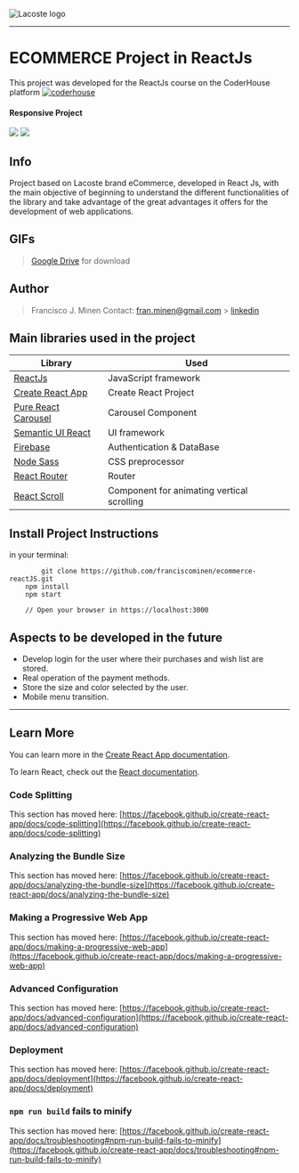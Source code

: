 
![Lacoste logo](https://www.viamoda.ad/wp-content/uploads/2020/10/Logo-Lacoste.jpg)

---
# ECOMMERCE Project in ReactJs

This project was developed for the ReactJs course on the CoderHouse platform [![coderhouse](https://emprelatam.com/wp-content/uploads/2019/10/logos-coderhouse-01.png)](https://www.coderhouse.com/)

#### Responsive Project
![](https://i.postimg.cc/tXff50M0/Frame-2.png)
![](https://i.postimg.cc/xC234Pmm/Frame-1.png)


## Info

Project based on Lacoste brand eCommerce, developed in React Js, with the main objective of beginning to understand the different functionalities of the library and take advantage of the great advantages it offers for the development of web applications.

## GIFs
> [Google Drive](https://drive.google.com/drive/folders/1fXp0bq4bp06q5merZjh5XnhkpW8-9bO8?usp=sharing) for download


## Author

> Francisco J. Minen
> Contact: fran.minen@gmail.com > [linkedin](https://www.linkedin.com/in/franciscominen/)


## Main libraries used in the project

| Library                                                          | Used                      |
| ---------------------------------------------------------------- | ------------------------- |
| [ReactJs](https://es.reactjs.org/)                               | JavaScript framework      |
| [Create React App](https://github.com/facebook/create-react-app) | Create React Project      |
| [Pure React Carousel](https://www.npmjs.com/package/pure-react-carousel)| Carousel Component |
| [Semantic UI React](https://react.semantic-ui.com/)              | UI framework              |
| [Firebase](https://firebase.google.com/?hl=es)                   | Authentication & DataBase |
| [Node Sass](https://www.npmjs.com/package/node-sass)             | CSS preprocessor          |
| [React Router](https://reactrouter.com/)                         | Router                    |
| [React Scroll](https://www.npmjs.com/package/react-scroll)                               | Component for animating vertical scrolling |


## Install Project Instructions

in your terminal:

```
        git clone https://github.com/franciscominen/ecommerce-reactJS.git
	npm install
	npm start

	// Open your browser in https://localhost:3000
```


## Aspects to be developed in the future
- Develop login for the user where their purchases and wish list are stored.
- Real operation of the payment methods.
- Store the size and color selected by the user.
- Mobile menu transition.

---
## Learn More

You can learn more in the [Create React App documentation](https://facebook.github.io/create-react-app/docs/getting-started).

To learn React, check out the [React documentation](https://reactjs.org/).

### Code Splitting

This section has moved here: [https://facebook.github.io/create-react-app/docs/code-splitting](https://facebook.github.io/create-react-app/docs/code-splitting)

### Analyzing the Bundle Size

This section has moved here: [https://facebook.github.io/create-react-app/docs/analyzing-the-bundle-size](https://facebook.github.io/create-react-app/docs/analyzing-the-bundle-size)

### Making a Progressive Web App

This section has moved here: [https://facebook.github.io/create-react-app/docs/making-a-progressive-web-app](https://facebook.github.io/create-react-app/docs/making-a-progressive-web-app)

### Advanced Configuration

This section has moved here: [https://facebook.github.io/create-react-app/docs/advanced-configuration](https://facebook.github.io/create-react-app/docs/advanced-configuration)

### Deployment

This section has moved here: [https://facebook.github.io/create-react-app/docs/deployment](https://facebook.github.io/create-react-app/docs/deployment)

### `npm run build` fails to minify

This section has moved here: [https://facebook.github.io/create-react-app/docs/troubleshooting#npm-run-build-fails-to-minify](https://facebook.github.io/create-react-app/docs/troubleshooting#npm-run-build-fails-to-minify)
